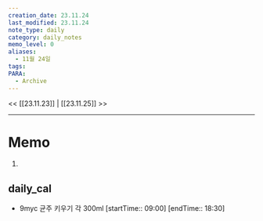 ```yaml
---
creation_date: 23.11.24
last_modified: 23.11.24
note_type: daily
category: daily_notes
memo_level: 0
aliases:
  - 11월 24일
tags: 
PARA:
  - Archive
---
```


<< [[23.11.23]] | [[23.11.25]] >>

---
# Memo
1.  

## daily_cal
-  9myc 균주 키우기 각 300ml [startTime:: 09:00]  [endTime:: 18:30]
